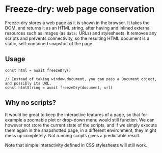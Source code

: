 # Freeze-dry: web page conservation

Freeze-dry stores a web page as it is shown in the browser. It takes the DOM, and returns it as an
HTML string, after having and inlined external resources such as images (as `data:` URLs) and
stylesheets. It removes any scripts and prevents connectivity, so the resulting HTML document is a
static, self-contained snapshot of the page.


## Usage

```
const html = await freezeDry()

// Instead of taking window.document, you can pass a Document object, and possibly its URL.
const htmlString = await freezeDry(document, url)
```


## Why no scripts?

It would be great to keep the interactive features of a page, so that for example a zoomable plot or
drop-down menu would still function. We can however not store the current state of the scripts, and
if we simply execute them again in the snapshotted page, in a different environment, they might
mess up completely. Not running scripts gives a predictable result.

Note that simple interactivity defined in CSS stylesheets will still work.
